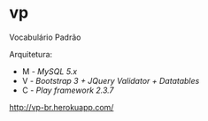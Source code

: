 vp
==

Vocabulário Padrão

Arquitetura:


* M - _MySQL 5.x_
* V - _Bootstrap 3 + JQuery Validator + Datatables_
* C - _Play framework 2.3.7_


http://vp-br.herokuapp.com/
